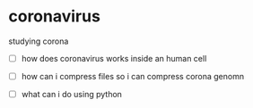 # coronavirus
studying corona

- [ ] how does coronavirus works inside an human cell
- [ ] how can i compress files so i can compress corona genomn
- [ ] what can i do using python


